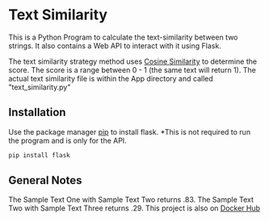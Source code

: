 # Text Similarity

This is a Python Program to calculate the text-similarity between two strings. It also contains a Web API to interact with it using Flask.

The text similarity strategy method uses [Cosine Similarity](https://en.wikipedia.org/wiki/Cosine_similarity) to determine the score. The score is a range between 0 - 1 (the same text will return 1).
The actual text similarity file is within the App directory and called "text_similarity.py"


## Installation

Use the package manager [pip](https://pip.pypa.io/en/stable/) to install flask. *This is not required to run the program and is only for the API.

```bash
pip install flask
```

## General Notes
The Sample Text One with Sample Text Two returns .83. The Sample Text Two with Sample Text Three returns .29.
This project is also on [Docker Hub](https://hub.docker.com/r/culpgrant/text_similarity)
